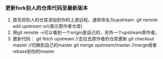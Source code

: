 ###  更新fork别人的仓库代码至最新版本

1. 首先将别人的仓库添加到你的上游远程，通常命名为upstream.
git remote add upstream url(表示原作者仓库)
2. 用git remote -v可以看到一个origin是自己的，另外一个upstream原作者。
3. 更新代码：
git fetch upstream //去拉去原作者的仓库更新
git checkout master //切换到自己的master
git merge upstream/master //merge或者rebase到你的master